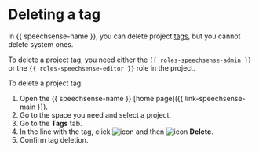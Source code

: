 # Deleting a tag

In {{ speechsense-name }}, you can delete project [tags](../../../concepts/tags.md), but you cannot delete system ones.

To delete a project tag, you need either the `{{ roles-speechsense-admin }}` or the `{{ roles-speechsense-editor }}` role in the project.

To delete a project tag:

1. Open the {{ speechsense-name }} [home page]({{ link-speechsense-main }}).
1. Go to the space you need and select a project.
1. Go to the **Tags** tab.
1. In the line with the tag, click ![icon](../../../../_assets/console-icons/ellipsis.svg) and then ![icon](../../../../_assets/console-icons/trash-bin.svg) **Delete**.
1. Confirm tag deletion.
